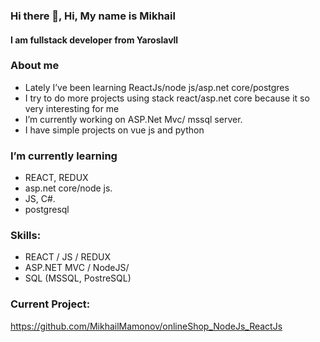 ### Hi there 👋, Hi, My name is  Mikhail
#### I am fullstack developer from Yaroslavll 
###  About me
* Lately I’ve been learning ReactJs/node js/asp.net core/postgres 
*  I try to do more projects using stack react/asp.net core because it so very interesting for me
*  I’m currently working on  ASP.Net Mvc/ mssql server.
*  I have simple projects on vue js and python
###  I’m currently learning 
 - REACT, REDUX
 -  asp.net core/node js.
 -  JS, C#.
 -  postgresql

### Skills:

* REACT  / JS / REDUX
* ASP.NET MVC / NodeJS/
* SQL (MSSQL, PostreSQL) 

### Current Project:
https://github.com/MikhailMamonov/onlineShop_NodeJs_ReactJs
